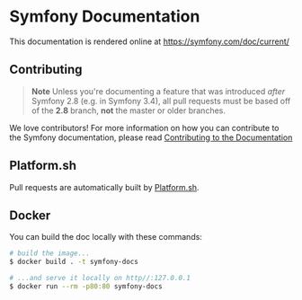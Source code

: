 Symfony Documentation
=====================

This documentation is rendered online at https://symfony.com/doc/current/

Contributing
------------

>**Note**
>Unless you're documenting a feature that was introduced *after* Symfony 2.8
>(e.g. in Symfony 3.4), all pull requests must be based off of the **2.8** branch,
>**not** the master or older branches.

We love contributors! For more information on how you can contribute to the
Symfony documentation, please read
[Contributing to the Documentation](https://symfony.com/doc/current/contributing/documentation/overview.html)

Platform.sh
-----------

Pull requests are automatically built by [Platform.sh](https://platform.sh).

Docker
------

You can build the doc locally with these commands:

```bash
# build the image...
$ docker build . -t symfony-docs

# ...and serve it locally on http//:127.0.0.1
$ docker run --rm -p80:80 symfony-docs
```
